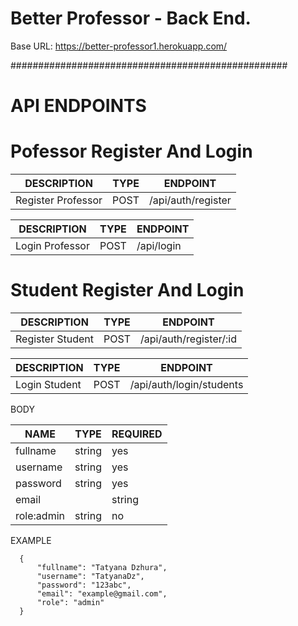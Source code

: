 # Better Professor - Back End.

Base URL: https://better-professor1.herokuapp.com/

##################################################

# API ENDPOINTS 

# Pofessor Register And Login 

| DESCRIPTION | TYPE | ENDPOINT |
| ----------- | ---- | -------- | 
| Register Professor | POST | /api/auth/register |


| DESCRIPTION | TYPE | ENDPOINT |
| ----------- | ---- | -------- | 
| Login Professor | POST | /api/login |

# Student Register And Login 

| DESCRIPTION | TYPE | ENDPOINT |
| ----------- | ---- | -------- | 
| Register Student | POST | /api/auth/register/:id |


| DESCRIPTION | TYPE | ENDPOINT |
| ----------- | ---- | -------- | 
| Login Student | POST | /api/auth/login/students |



BODY

| NAME | TYPE | REQUIRED |
| ---- | ---- | -------- | 
| fullname | string | yes | full name |
| username | string | yes | username (required for login) | 
| password | string | yes | password (required for login) | 
| email | | string | yes | email |
| role:admin | string | no | 

EXAMPLE

```
  {
      "fullname": "Tatyana Dzhura",
      "username": "TatyanaDz",
      "password": "123abc",
      "email": "example@gmail.com",
      "role": "admin"
  }

```

